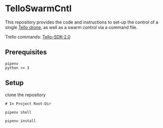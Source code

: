 # TelloSwarmCntl

This repository provides the code and instructions to set-up the control of a single [Tello drone](https://www.ryzerobotics.com/), as well as a swarm control via a command file.

Trello commands: [Tello-SDK-2.0]

## Prerequisites

```shell
pipenv
python >= 3
```

## Setup

clone the repository

```shell
# In Project Root-Dir

pipenv shell

pipenv install
```

[Tello-SDK-2.0]: https://dl-cdn.ryzerobotics.com/downloads/Tello/Tello%20SDK%202.0%20User%20Guide.pdf
